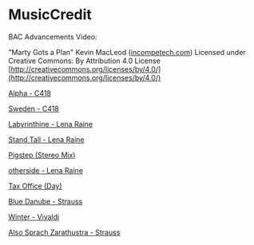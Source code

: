 # MusicCredit
BAC Advancements Video:

"Marty Gots a Plan" Kevin MacLeod ([incompetech.com](incompetech.com))
Licensed under Creative Commons: By Attribution 4.0 License
[http://creativecommons.org/licenses/by/4.0/](http://creativecommons.org/licenses/by/4.0/)

[Alpha - C418](https://www.youtube.com/watch?v=uNCGM7FJ8wQ)

[Sweden - C418](https://www.youtube.com/watch?v=xIQrC4CerB8)

[Labyrinthine - Lena Raine](https://www.youtube.com/watch?v=daVhxk1Yx20)

[Stand Tall - Lena Raine](https://www.youtube.com/watch?v=OuYA_siR8Hc)

[Pigstep (Stereo Mix)](https://www.youtube.com/watch?v=BTthtlT80Rc)

[otherside - Lena Raine](https://www.youtube.com/watch?v=kK81m-A3qpU)

[Tax Office (Day)](https://www.youtube.com/watch?v=2R8GGwIkx2I)

[Blue Danube - Strauss](https://www.youtube.com/watch?v=K8Onx1118x8)

[Winter - Vivaldi](https://www.youtube.com/watch?v=VBSP75pr2bg)

[Also Sprach Zarathustra - Strauss](https://www.youtube.com/watch?v=9K3GQdD30F0)
